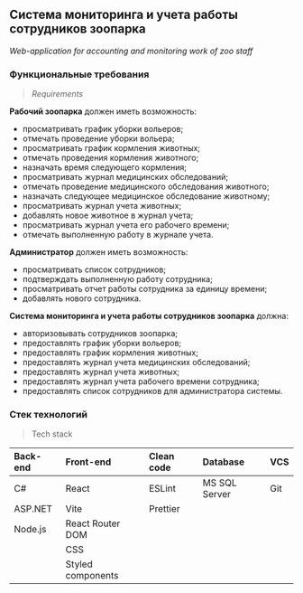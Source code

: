 ## Система мониторинга и учета работы сотрудников зоопарка

_Web-application for accounting and monitoring work of zoo staff_

### Функциональные требования

> _Requirements_

**Рабочий зоопарка** должен иметь возможность:
- просматривать график уборки вольеров;
- отмечать проведение уборки вольера;
- просматривать график кормления животных;
- отмечать проведения кормления животного;
- назначать время следующего кормления;
- просматривать журнал медицинских обследований;
- отмечать проведение медицинского обследования животного;
- назначать следующее медицинское обследование животному;
- просматривать журнал учета животных;
- добавлять новое животное в журнал учета;
- просматривать журнал учета его рабочего времени;
- отмечать выполненную работу в журнале учета.

**Администратор** должен иметь возможность:
- просматривать список сотрудников;
- подтверждать выполненную работу сотрудника;
- просматривать отчет работы сотрудника за единицу времени;
- добавлять нового сотрудника.

**Система мониторинга и учета работы сотрудников зоопарка** должна:
- авторизовывать сотрудников зоопарка;
- предоставлять график уборки вольеров;
- предоставлять график кормления животных;
- предоставлять журнал учета медицинских обследований;
- предоставлять журнал учета животных;
- предоставлять журнал учета рабочего времени сотрудника;
- предоставлять список сотрудников для администратора системы.

### Стек технологий

> Tech stack

| Back-end          | Front-end          | Clean code | Database       | VCS  | 
|:------------------|:-------------------|:-----------|:---------------|:-----|
| C#                | React              | ESLint     | MS SQL Server  | Git  |
| ASP.NET           | Vite               | Prettier   |                |      |
| Node.js           | React Router DOM   |            |                |      |
|                   | CSS                |            |                |      |
|                   | Styled components  |            |                |      |
